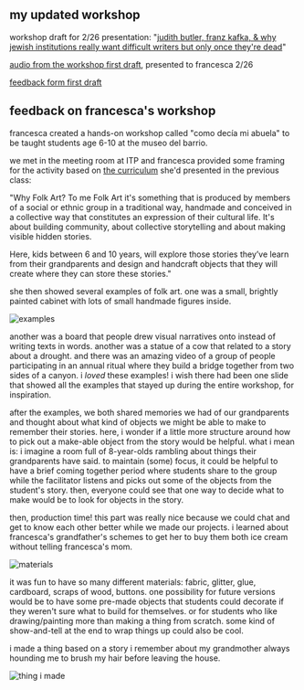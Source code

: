 
## my updated workshop
workshop draft for 2/26 presentation: "[judith butler, franz kafka, & why jewish institutions really want difficult writers but only once they're dead](http://kaganjd.github.io/presentations/jewish-museum/#0)"

[audio from the workshop first draft](http://www.jkitppit.com/wp-content/uploads/2017/02/kafka-edited.mp3), presented to francesca 2/26

[feedback form first draft](http://www.jkitppit.com/wp-content/uploads/2017/02/feedback-form.jpg)

## feedback on francesca's workshop
francesca created a hands-on workshop called "como decía mi abuela" to be taught students age 6-10 at the museo del barrio. 

we met in the meeting room at ITP and francesca provided some framing for the activity based on [the curriculum](https://github.com/kaganjd/teachingasart/blob/master/assignments/3_museum_curriculum/Francesca.workshop.md) she'd presented in the previous class:

"Why Folk Art? To me Folk Art it's something that is produced by members of a social or ethnic group in a traditional way, handmade and conceived in a collective way that constitutes an expression of their cultural life. It's about building community, about collective storytelling and about making visible hidden stories.

Here, kids between 6 and 10 years, will explore those stories they’ve learn from their grandparents and design and handcraft objects that they will create where they can store these stories."

she then showed several examples of folk art. one was a small, brightly painted cabinet with lots of small handmade figures inside. 

![examples](http://www.jkitppit.com/wp-content/uploads/2017/02/IMG_7125.jpg)

another was a board that people drew visual narratives onto instead of writing texts in words. another was a statue of a cow that related to a story about a drought. and there was an amazing video of a group of people participating in an annual ritual where they build a bridge together from two sides of a canyon. i *loved* these examples! i wish there had been one slide that showed all the examples that stayed up during the entire workshop, for inspiration.

after the examples, we both shared memories we had of our grandparents and thought about what kind of objects we might be able to make to remember their stories. here, i wonder if a little more structure around how to pick out a make-able object from the story would be helpful. what i mean is: i imagine a room full of 8-year-olds rambling about things their grandparents have said. to maintain (some) focus, it could be helpful to have a brief coming together period where students share to the group while the facilitator listens and picks out some of the objects from the student's story. then, everyone could see that one way to decide what to make would be to look for objects in the story.

then, production time! this part was really nice because we could chat and get to know each other better while we made our projects. i learned about francesca's grandfather's schemes to get her to buy them both ice cream without telling francesca's mom.

![materials](http://www.jkitppit.com/wp-content/uploads/2017/02/IMG_7124.jpg)

it was fun to have so many different materials: fabric, glitter, glue, cardboard, scraps of wood, buttons. one possibility for future versions would be to have some pre-made objects that students could decorate if they weren't sure what to build for themselves. or for students who like drawing/painting more than making a thing from scratch. some kind of show-and-tell at the end to wrap things up could also be cool.

i made a thing based on a story i remember about my grandmother always hounding me to brush my hair before leaving the house.

![thing i made](http://www.jkitppit.com/wp-content/uploads/2017/02/IMG_7127-e1488241735455.jpg)
